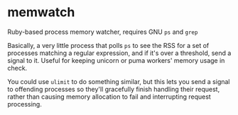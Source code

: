 # memwatch
Ruby-based process memory watcher, requires GNU `ps` and `grep`

Basically, a very little process that polls `ps` to see the RSS for a set of processes matching a regular expression, and if it's over a threshold, send a signal to it. Useful for keeping unicorn or puma workers' memory usage in check.

You could use `ulimit` to do something similar, but this lets you send a signal to offending processes so they'll gracefully finish handling their request, rather than causing memory allocation to fail and interrupting request processing.
